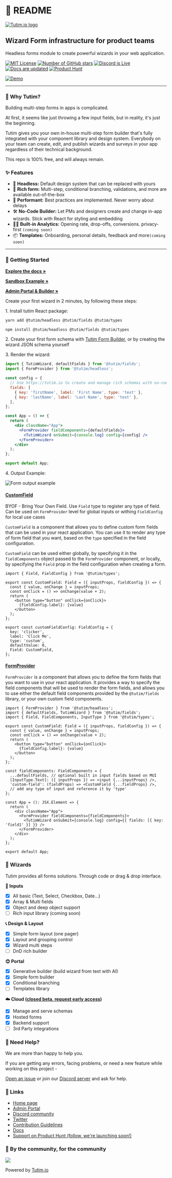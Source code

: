 # 🍓 README

[![Tutim.io logo](https://res.cloudinary.com/tutim/image/upload/v1671445328/logo-png_rjs63o.png)](https://tutim.io)

## **Wizard Form infrastructure for product teams**

Headless forms module to create powerful wizards in your web application.

[![MIT License](https://img.shields.io/github/license/tutim-io/tutim)](https://github.com/tutim-io/tutim/blob/main/LICENSE) [![Number of GitHub stars](https://img.shields.io/github/stars/tutim-io/tutim?logo=github)](https://github.com/tutim-io/tutim/stargazers) [![Discord is Live](https://img.shields.io/badge/Discord-Live-green?logo=discord&logoColor=%23fff)](https://discord.tutim.io) [![Docs are updated](https://img.shields.io/badge/docs-updated-green?color=blue)](https://docs.tutim.io) [![Product Hunt](https://img.shields.io/badge/Product%20Hunt-Launch%20soon-orange?logo=producthunt&logoColor=%23fff)](https://www.producthunt.com/@leetwito)
 
[![Demo](https://res.cloudinary.com/tutim/image/upload/v1682860914/code_demo_pazmte.gif)](https://tutim.io)

---

### 🍓 Why Tutim?

Building multi-step forms in apps is complicated.

At first, it seems like just throwing a few input fields, but in reality, it's just the beginning.

Tutim gives you your own in-house multi-step form builder that's fully integrated with your component library and design system. Everybody on your team can create, edit, and publish wizards and surveys in your app regardless of their technical background.

This repo is 100% free, and will always remain.

### ✨ Features

- 🌈 **Headless:** Default design system that can be replaced with yours
- 💅 **Rich form:** Multi-step, conditional branching, validations, and more are available out-of-the-box
- 🚀 **Performant:** Best practices are implemented. Never worry about delays
- 🛠️ **No-Code Builder:** Let PMs and designers create and change in-app wizards. Stick with React for styling and embedding
- 👨‍💻 **Built-in Analytics:** Opening rate, drop-offs, conversions. privacy-first `(coming soon)`
- 📦 **Templates:** Onboarding, personal details, feedback and more`(coming soon)`

---

### 🚀 Getting Started

[**Explore the docs »**](https://docs.tutim.io)

[**Sandbox Example »**](https://codesandbox.io/s/tutim-examples-5ny73h?file=/src/App.tsx)

[**Admin Portal & Builder »**](https://app.tutim.io/)

Create your first wizard in 2 minutes, by following these steps:

1\. Install tutim React package:

```bash
yarn add @tutim/headless @tutim/fields @tutim/types
```

```bash
npm install @tutim/headless @tutim/fields @tutim/types
```

2\. Create your first form schema with [Tutim Form Builder](https://app.tutim.io/), or by creating the wizard JSON schema yourself

3\. Render the wizard:

```jsx
import { TutimWizard, defaultFields } from '@tutim/fields';
import { FormProvider } from '@tutim/headless';

const config = {
  // Use https://tutim.io to create and manage rich schemas with no-code
  fields: [
    { key: 'firstName', label: 'First Name', type: 'text' },
    { key: 'lastName', label: 'Last Name', type: 'text' },
  ],
};

const App = () => {
  return (
    <div className="App">
      <FormProvider fieldComponents={defaultFields}>
        <TutimWizard onSubmit={console.log} config={config} />
      </FormProvider>
    </div>
  );
};

export default App;
```

4\. Output Example:

![Form output example](https://res.cloudinary.com/tutim/image/upload/v1671445339/example-signup-form_zh0af4.png)

#### [CustomField](https://docs.tutim.io/react-sdk/customfield)

BYOF - Bring Your Own Field. Use `Field` type to register any type of field. Can be used on `FormProvider` level for global inputs or withing `FieldConfig` for local use cases

`CustomField` is a component that allows you to define custom form fields that can be used in your react application. You can use it to render any type of form field that you want, based on the `type` specified in the field configuration.

`CustomField` can be used either globally, by specifying it in the `fieldComponents` object passed to the `FormProvider` component, or locally, by specifying the `Field` prop in the field configuration when creating a form.

```tsx
import { Field, FieldConfig } from '@tutim/types';

export const CustomField: Field = ({ inputProps, fieldConfig }) => {
  const { value, onChange } = inputProps;
  const onClick = () => onChange(value + 2);
  return (
    <button type="button" onClick={onClick}>
      {fieldConfig.label}: {value}
    </button>
  );
};

export const customFieldConfig: FieldConfig = {
  key: 'clicker',
  label: 'Click Me',
  type: 'custom',
  defaultValue: 0,
  Field: CustomField,
};
```

#### [FormProvider](https://docs.tutim.io/react-sdk/formprovider)

`FormProvider` is a component that allows you to define the form fields that you want to use in your react application. It provides a way to specify the field components that will be used to render the form fields, and allows you to use either the default field components provided by the `@tutim/fields` library, or your own custom field components.

```tsx
import { FormProvider } from '@tutim/headless';
import { defaultFields, TutimWizard } from '@tutim/fields';
import { Field, FieldComponents, InputType } from '@tutim/types';

export const CustomField: Field = ({ inputProps, fieldConfig }) => {
  const { value, onChange } = inputProps;
  const onClick = () => onChange(value + 2);
  return (
    <button type="button" onClick={onClick}>
      {fieldConfig.label}: {value}
    </button>
  );
};

const fieldComponents: FieldComponents = {
  ...defaultFields, // optional built in input fields based on MUI
  [InputType.Text]: ({ inputProps }) => <input {...inputProps} />,
  'custom-field': (fieldProps) => <CustomField {...fieldProps} />,
  // add any type of input and reference it by 'type'
};

const App = (): JSX.Element => {
  return (
    <div className="App">
      <FormProvider fieldComponents={fieldComponents}>
        <TutimWizard onSubmit={console.log} config={{ fields: [{ key: 'field1' }] }} />
      </FormProvider>
    </div>
  );
};

export default App;
```

### 📜 Wizards

Tutim provides all forms solutions. Through code or drag & drop interface.

**💌 Inputs**

- [x] All basic (Text, Select, Checkbox, Date...)
- [x] Array & Multi fields
- [x] Object and deep object support
- [ ] Rich input library (coming soon)

**📞 Design & Layout**

- [x] Simple form layout (one pager)
- [x] Layout and grouping control
- [x] Wizard multi steps
- [ ] DnD rich builder

**😊 Portal**

- [x] Generative builder (build wizard from text with AI)
- [x] Simple form builder
- [x] Conditional branching
- [ ] Templates library

**☁️ Cloud (**[**closed beta, request early access**](https://discord.tutim.io)**)**

- [x] Manage and serve schemas
- [x] Hosted forms
- [x] Backend support
- [ ] 3rd Party integrations

### 🤵 Need Help?

We are more than happy to help you.

If you are getting any errors, facing problems, or need a new feature while working on this project -

[Open an issue](https://github.com/tutim-io/tutim/issues/new/choose) or join our [Discord server](https://discord.tutim.io) and ask for help.

### 🔗 Links

- [Home page](https://tutim.io)
- [Admin Portal](https://app.tutim.io)
- [Discord community](https://discord.tutim.io)
- [Twitter](https://twitter.com/Tutim_io)
- [Contribution Guidelines](https://tutim.io/contribute)
- [Docs](https://docs.tutim.io)
- [Support on Product Hunt (follow, we're launching soon!)](https://www.producthunt.com/@leetwito)

### 💪 By the community, for the community

![](https://contrib.rocks/image?repo=tutim-io/tutim)

Powered by [Tutim.io](https://tutim.io)
